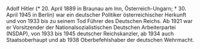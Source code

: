 Adolf Hitler (* 20. April 1889 in Braunau am Inn, Österreich-Ungarn; † 30. April 1945 in Berlin) war ein deutscher Politiker österreichischer Herkunft und von 1933 bis zu seinem Tod Führer des Deutschen Reichs. Ab 1921 war er Vorsitzender der Nationalsozialistischen Deutschen Arbeiterpartei (NSDAP), von 1933 bis 1945 deutscher Reichskanzler, ab 1934 auch Staatsoberhaupt und ab 1938 Oberbefehlshaber der deutschen Wehrmacht.